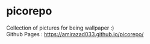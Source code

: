 # picorepo
Collection of pictures for being wallpaper :)  
Github Pages : https://amirazad033.github.io/picorepo/
